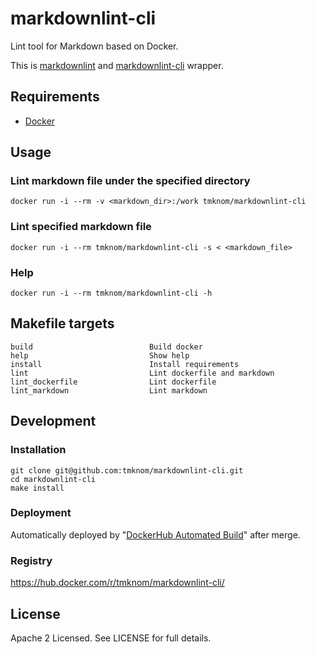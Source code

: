 # markdownlint-cli

Lint tool for Markdown based on Docker.

This is [markdownlint](https://github.com/DavidAnson/markdownlint) and [markdownlint-cli](https://github.com/igorshubovych/markdownlint-cli) wrapper.

## Requirements

- [Docker](https://www.docker.com/)

## Usage

### Lint markdown file under the specified directory

```shell
docker run -i --rm -v <markdown_dir>:/work tmknom/markdownlint-cli
```

### Lint specified markdown file

```shell
docker run -i --rm tmknom/markdownlint-cli -s < <markdown_file>
```

### Help

```shell
docker run -i --rm tmknom/markdownlint-cli -h
```

## Makefile targets

```text
build                          Build docker
help                           Show help
install                        Install requirements
lint                           Lint dockerfile and markdown
lint_dockerfile                Lint dockerfile
lint_markdown                  Lint markdown
```

## Development

### Installation

```shell
git clone git@github.com:tmknom/markdownlint-cli.git
cd markdownlint-cli
make install
```

### Deployment

Automatically deployed by "[DockerHub Automated Build](https://docs.docker.com/docker-hub/builds/)" after merge.

### Registry

<https://hub.docker.com/r/tmknom/markdownlint-cli/>

## License

Apache 2 Licensed. See LICENSE for full details.
